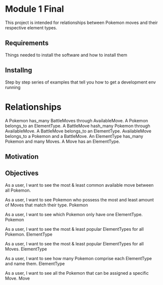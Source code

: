 # Module 1 Final
This project is intended for relationships between Pokemon moves and their respective element types.

## Requirements
Things needed to install the software and how to install them

## Installng
Step by step series of examples that tell you how to get a development env running

# Relationships
A Pokemon has_many BattleMoves through AvailableMove.
A Pokemon belongs_to an ElementType.
A BattleMove hash_many Pokemon through AvailableMove.
A BattleMove belongs_to an ElementType.
AvailableMove belongs_to a Pokemon and a BattleMove.
An ElementType has_many Pokemon and many Moves.
A Move has an ElementType.

## Motivation


## Objectives
As a user, I want to see the most & least common available move between all Pokemon.

As a user, I want to see Pokemon who possess the most and least amount of Moves that match their type. Pokemon

As a user, I want to see which Pokemon only have one ElementType. Pokemon

As a user, I want to see the most & least popular ElementTypes for all Pokemon. ElementType

As a user, I want to see the most & least popular ElementTypes for all Moves. ElementType

As a user, I want to see how many Pokemon comprise each ElementType and name them. ElementType

As a user, I want to see all the Pokemon that can be assigned a specific Move. Move

